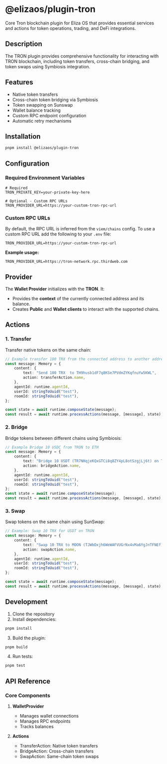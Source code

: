 # @elizaos/plugin-tron

Core Tron blockchain plugin for Eliza OS that provides essential services and actions for token operations, trading, and DeFi integrations.

## Description

The TRON plugin provides comprehensive functionality for interacting with TRON blockchain, including token transfers, cross-chain bridging, and token swaps using Symbiosis integration.

## Features

- Native token transfers
- Cross-chain token bridging via Symbiosis
- Token swapping on Sunswap
- Wallet balance tracking
- Custom RPC endpoint configuration
- Automatic retry mechanisms

## Installation

```bash
pnpm install @elizaos/plugin-tron
```

## Configuration

### Required Environment Variables

```env
# Required
TRON_PRIVATE_KEY=your-private-key-here

# Optional - Custom RPC URLs
TRON_PROVIDER_URL=https://your-custom-tron-rpc-url
```

### Custom RPC URLs

By default, the RPC URL is inferred from the `viem/chains` config. To use a custom RPC URL add the following to your `.env` file:

```env
TRON_PROVIDER_URL=https://your-custom-tron-rpc-url
```

**Example usage:**

```env
TRON_PROVIDER_URL=https://tron-network.rpc.thirdweb.com
```

## Provider

The **Wallet Provider** initializes with the **TRON**. It:

- Provides the **context** of the currently connected address and its balance.
- Creates **Public** and **Wallet clients** to interact with the supported chains.

## Actions

### 1. Transfer

Transfer native tokens on the same chain:

```typescript
// Example transfer 100 TRX from the connected address to another address
const message: Memory = {
    content: {
        text: "Send 100 TRX  to TH9husb1dF7q8KSe7PVdmZYKqfnuYw5KWL",
        action: transferAction.name,
    },
    agentId: runtime.agentId,
    userId: stringToUuid("test"),
    roomId: stringToUuid("test"),
};

const state = await runtime.composeState(message);
const result = await runtime.processActions(message, [message], state);
```

### 2. Bridge

Bridge tokens between different chains using Symbiosis:

```typescript
// Example Bridge 10 USDC from TRON to ETH
const message: Memory = {
    content: {
        text: "Bridge 10 USDT (TR7NHqjeKQxGTCi8q8ZY4pL8otSzgjLj6t) on TRON to USDC (0xdAC17F958D2ee523a2206206994597C13D831ec7) on Ethereum Mainnet to the address: 0xE11F5d4835B1EAe5E73Be3B516AC8a9A70Be5091",
        action: bridgeAction.name,
    },
    agentId: runtime.agentId,
    userId: stringToUuid("test"),
    roomId: stringToUuid("test"),
};
const state = await runtime.composeState(message);
const result = await runtime.processActions(message, [message], state);
```

### 3. Swap

Swap tokens on the same chain using SunSwap:

```typescript
// Example: Swap 10 TRX for USDT on TRON
const message: Memory = {
    content: {
        text: "Swap 10 TRX to MOON (TJWbDxjh6WeWAFVUGrNx4vMa6YgJnTFNEf)",
        action: swapAction.name,
    },
    agentId: runtime.agentId,
    userId: stringToUuid("test"),
    roomId: stringToUuid("test"),
};

const state = await runtime.composeState(message);
const result = await runtime.processActions(message, [message], state);
```

## Development

1. Clone the repository
2. Install dependencies:

```bash
pnpm install
```

3. Build the plugin:

```bash
pnpm build
```

4. Run tests:

```bash
pnpm test
```

## API Reference

### Core Components

1. **WalletProvider**

    - Manages wallet connections
    - Manages RPC endpoints
    - Tracks balances

2. **Actions**
    - TransferAction: Native token transfers
    - BridgeAction: Cross-chain transfers
    - SwapAction: Same-chain token swaps
